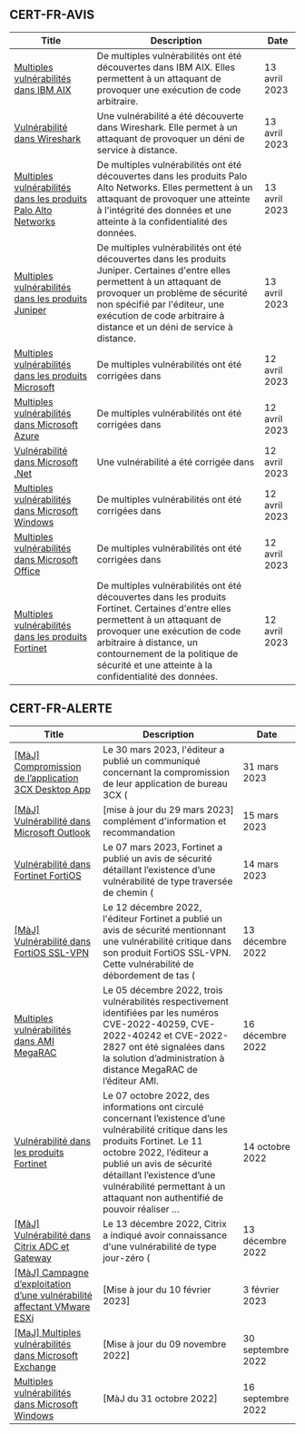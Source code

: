 
## CERT-FR-AVIS
|Title|Description|Date|
|---|---|---|
| [Multiples vulnérabilités dans IBM AIX](https://www.cert.ssi.gouv.fr/avis/CERTFR-2023-AVI-0313/) | De multiples vulnérabilités ont été découvertes dans IBM AIX. Elles permettent à un attaquant de provoquer une exécution de code arbitraire. | 13 avril 2023 |
| [Vulnérabilité dans Wireshark](https://www.cert.ssi.gouv.fr/avis/CERTFR-2023-AVI-0312/) | Une vulnérabilité a été découverte dans Wireshark. Elle permet à un attaquant de provoquer un déni de service à distance. | 13 avril 2023 |
| [Multiples vulnérabilités dans les produits Palo Alto Networks](https://www.cert.ssi.gouv.fr/avis/CERTFR-2023-AVI-0311/) | De multiples vulnérabilités ont été découvertes dans les produits Palo Alto Networks. Elles permettent à un attaquant de provoquer une atteinte à l'intégrité des données et une atteinte à la confidentialité des données. | 13 avril 2023 |
| [Multiples vulnérabilités dans les produits Juniper](https://www.cert.ssi.gouv.fr/avis/CERTFR-2023-AVI-0310/) | De multiples vulnérabilités ont été découvertes dans les produits Juniper. Certaines d'entre elles permettent à un attaquant de provoquer un problème de sécurité non spécifié par l'éditeur, une exécution de code arbitraire à distance et un déni de service à distance. | 13 avril 2023 |
| [Multiples vulnérabilités dans les produits Microsoft](https://www.cert.ssi.gouv.fr/avis/CERTFR-2023-AVI-0309/) | De multiples vulnérabilités ont été corrigées dans  | 12 avril 2023 |
| [Multiples vulnérabilités dans Microsoft Azure](https://www.cert.ssi.gouv.fr/avis/CERTFR-2023-AVI-0308/) | De multiples vulnérabilités ont été corrigées dans  | 12 avril 2023 |
| [Vulnérabilité dans Microsoft .Net](https://www.cert.ssi.gouv.fr/avis/CERTFR-2023-AVI-0307/) | Une vulnérabilité a été corrigée dans  | 12 avril 2023 |
| [Multiples vulnérabilités dans Microsoft Windows](https://www.cert.ssi.gouv.fr/avis/CERTFR-2023-AVI-0306/) | De multiples vulnérabilités ont été corrigées dans  | 12 avril 2023 |
| [Multiples vulnérabilités dans Microsoft Office](https://www.cert.ssi.gouv.fr/avis/CERTFR-2023-AVI-0305/) | De multiples vulnérabilités ont été corrigées dans  | 12 avril 2023 |
| [Multiples vulnérabilités dans les produits Fortinet](https://www.cert.ssi.gouv.fr/avis/CERTFR-2023-AVI-0304/) | De multiples vulnérabilités ont été découvertes dans les produits Fortinet. Certaines d'entre elles permettent à un attaquant de provoquer une exécution de code arbitraire à distance, un contournement de la politique de sécurité et une atteinte à la confidentialité des données. | 12 avril 2023 |
## CERT-FR-ALERTE
|Title|Description|Date|
|---|---|---|
| [[MàJ] Compromission de l’application 3CX Desktop App](https://www.cert.ssi.gouv.fr/alerte/CERTFR-2023-ALE-003/) | Le 30 mars 2023, l'éditeur a publié un communiqué concernant la compromission de leur application de bureau 3CX ( | 31 mars 2023 |
| [[MàJ] Vulnérabilité dans Microsoft Outlook](https://www.cert.ssi.gouv.fr/alerte/CERTFR-2023-ALE-002/) | [mise à jour du 29 mars 2023] complément d'information et recommandation | 15 mars 2023 |
| [Vulnérabilité dans Fortinet FortiOS](https://www.cert.ssi.gouv.fr/alerte/CERTFR-2023-ALE-001/) | Le 07 mars 2023, Fortinet a publié un avis de sécurité détaillant l’existence d’une vulnérabilité de type traversée de chemin ( | 14 mars 2023 |
| [[MàJ] Vulnérabilité dans FortiOS SSL-VPN](https://www.cert.ssi.gouv.fr/alerte/CERTFR-2022-ALE-012/) | Le 12 décembre 2022, l'éditeur Fortinet a publié un avis de sécurité mentionnant une vulnérabilité critique dans son produit FortiOS SSL-VPN. Cette vulnérabilité de débordement de tas ( | 13 décembre 2022 |
| [Multiples vulnérabilités dans AMI MegaRAC](https://www.cert.ssi.gouv.fr/alerte/CERTFR-2022-ALE-014/) | Le 05 décembre 2022, trois vulnérabilités respectivement identifiées par les numéros CVE-2022-40259, CVE-2022-40242 et CVE-2022-2827 ont été signalées dans la solution d’administration à distance MegaRAC de l’éditeur AMI. | 16 décembre 2022 |
| [Vulnérabilité dans les produits Fortinet](https://www.cert.ssi.gouv.fr/alerte/CERTFR-2022-ALE-011/) | Le 07 octobre 2022, des informations ont circulé concernant l’existence d’une vulnérabilité critique dans les produits Fortinet. Le 11 octobre 2022, l’éditeur a publié un avis de sécurité détaillant l’existence d’une vulnérabilité permettant à un attaquant non authentifié de pouvoir réaliser … | 14 octobre 2022 |
| [[MàJ] Vulnérabilité dans Citrix ADC et Gateway](https://www.cert.ssi.gouv.fr/alerte/CERTFR-2022-ALE-013/) | Le 13 décembre 2022, Citrix a indiqué avoir connaissance d'une vulnérabilité de type jour-zéro ( | 13 décembre 2022 |
| [[MàJ] Campagne d’exploitation d’une vulnérabilité affectant VMware ESXi](https://www.cert.ssi.gouv.fr/alerte/CERTFR-2023-ALE-015/) | [Mise à jour du 10 février 2023] | 3 février 2023 |
| [[MaJ] Multiples vulnérabilités dans Microsoft Exchange](https://www.cert.ssi.gouv.fr/alerte/CERTFR-2022-ALE-008/) | [Mise à jour du 09 novembre 2022] | 30 septembre 2022 |
| [Multiples vulnérabilités dans Microsoft Windows](https://www.cert.ssi.gouv.fr/alerte/CERTFR-2022-ALE-007/) | [MàJ du 31 octobre 2022] | 16 septembre 2022 |
